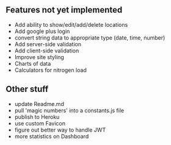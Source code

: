## Features not yet implemented
- Add ability to show/edit/add/delete locations
- Add google plus login
- convert string data to appropriate type (date, time, number)
- Add server-side validation
- Add client-side validation
- Improve site styling
- Charts of data
- Calculators for nitrogen load


## Other stuff
- update Readme.md
- pull 'magic numbers' into a constants.js file
- publish to Heroku
- use custom Favicon
- figure out better way to handle JWT
- more statistics on Dashboard